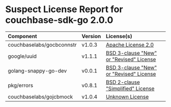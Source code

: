 
Suspect License Report for couchbase-sdk-go 2.0.0
=================================================

|Component|Version|License(s)|
| :--- | :--- | :--- |
|couchbaselabs/gocbconnstr|v1.0.3|[Apache License 2.0](../../license-data/7cae335f-1193-421e-92f1-8802b4243e93.txt)|
|google/uuid|v1.1.1|[BSD 3-clause "New" or "Revised" License](../../license-data/3d238144-44e6-450e-b523-3defbdaed9dc.txt)|
|golang-snappy-go-dev|v0.0.1|[BSD 3-clause "New" or "Revised" License](../../license-data/3d238144-44e6-450e-b523-3defbdaed9dc.txt)|
|pkg/errors|v0.8.1|[BSD 2-clause "Simplified" License](../../license-data/cc875133-df38-4806-9921-473e0ef01a87.txt)|
|couchbaselabs/gojcbmock|v1.0.4|[Unknown License](../../license-data/00000000-0010-0000-0000-000000000000.txt)|
